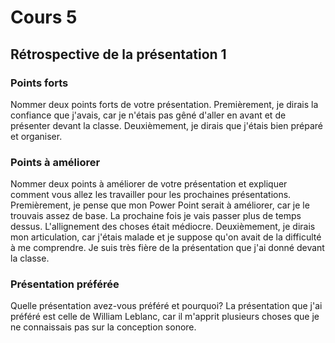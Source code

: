 # Cours 5
## Rétrospective de la présentation 1

### Points forts
Nommer deux points forts de votre présentation. 
Premièrement, je dirais la confiance que j'avais, car je n'étais pas gêné d'aller en avant et de présenter devant la classe. Deuxièmement, je dirais que j'étais bien préparé et organiser.
### Points à améliorer
Nommer deux points à améliorer de votre présentation et expliquer comment vous allez les travailler pour les prochaines présentations. 
Premièrement, je pense que mon Power Point serait à améliorer, car je le trouvais assez de base. La prochaine fois je vais passer plus de temps dessus. L'allignement des choses était médiocre. Deuxièmement, je dirais mon articulation, car j'étais malade et je suppose qu'on avait de la difficulté à me comprendre. Je suis très fière de la présentation que j'ai donné devant la classe.
### Présentation préférée
Quelle présentation avez-vous préféré et pourquoi? 
La présentation que j'ai préféré est celle de William Leblanc, car il m'apprit plusieurs choses que je ne connaissais pas sur la conception sonore.
